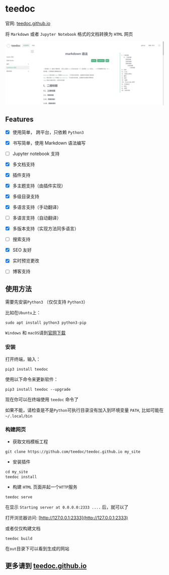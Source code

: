 teedoc
=====

官网: [teedoc.github.io](https://teedoc.github.io/)

将 `Markdown` 或者 `Jupyter Notebook` 格式的文档转换为 `HTML` 网页

![](./assets/images/teedoc_screenshot_0.jpg)


## Features

- [x] 使用简单， 跨平台，只依赖 `Python3`
- [x] 书写简单，使用 Markdown 语法编写
- [ ] Jupyter notebook 支持
- [x] 多文档支持
- [x] 插件支持
- [x] 多主题支持（由插件实现）
- [x] 多级目录支持
- [x] 多语言支持（手动翻译）
- [ ] 多语言支持（自动翻译）
- [x] 多版本支持（实现方法同多语言）
- [ ] 搜索支持
- [x] SEO 友好
- [x] 实时预览更改
- [ ] 博客支持


## 使用方法

需要先安装`Python3` （仅仅支持 `Python3`）

比如在`Ubuntu`上：
```
sudo apt install python3 python3-pip
```

`Windows` 和 `macOS`请到[官网下载](https://www.python.org/downloads/)



### 安装

打开终端，输入：

```
pip3 install teedoc
```

使用以下命令来更新软件：
```
pip3 install teedoc --upgrade
```

现在你可以在终端使用 `teedoc` 命令了

如果不能，请检查是不是`Python`可执行目录没有加入到环境变量 `PATH`,
比如可能在 `~/.local/bin`


### 构建网页

* 获取文档模板工程

```
git clone https://github.com/teedoc/teedoc.github.io my_site
```

* 安装插件

```
cd my_site
teedoc install
```

* 构建 `HTML` 页面并起一个`HTTP`服务

```
teedoc serve
```

在显示 `Starting server at 0.0.0.0:2333 ....` 后，就可以了

打开浏览器访问: [http://127.0.0.1:2333](http://127.0.0.1:2333)

或者仅仅构建文档
```
teedoc build
```
在`out`目录下可以看到生成的网站


## 更多请到 [teedoc.github.io](https://teedoc.github.io/)
